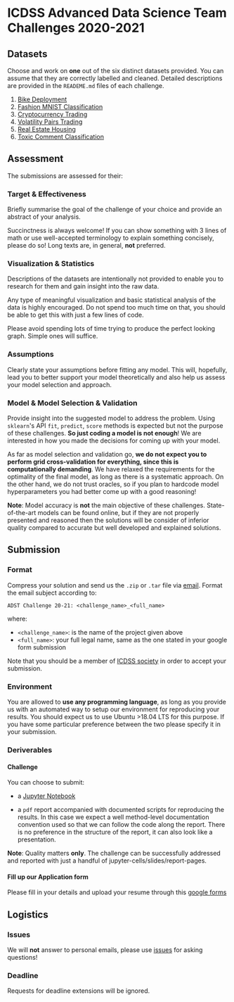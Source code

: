 # ICDSS Advanced Data Science Team Challenges 2020-2021

## Datasets

Choose and work on **one** out of the six distinct datasets provided.
You can assume that they are correctly labelled and cleaned.
Detailed descriptions are provided in the `READEME.md` files of each challenge.

1. [Bike Deployment](bike-deployment)
2. [Fashion MNIST Classification](computer-vision)
3. [Cryptocurrency Trading](cryptocurrency-trading)
4. [Volatility Pairs Trading](pair-trading)
5. [Real Estate Housing](real-estate)
6. [Toxic Comment Classification](toxic-comment-classification)

## Assessment

The submissions are assessed for their:

### **Target & Effectiveness**

Briefly summarise the goal of the challenge of your choice and provide an
abstract of your analysis.

Succinctness is always welcome!
If you can show something with 3 lines of math or use well-accepted terminology to
explain something concisely, please do so!
Long texts are, in general, **not** preferred.

### **Visualization & Statistics**

Descriptions of the datasets are intentionally not provided to enable you to
research for them and gain insight into the raw data.

Any type of meaningful visualization and basic statistical analysis of the data
is highly encouraged. Do not spend too much time on that,
you should be able to get this with just a few lines of code.

Please avoid spending lots of time trying to produce the perfect looking graph. Simple ones will suffice.

### **Assumptions**

Clearly state your assumptions before fitting any model.
This will, hopefully, lead you to better support your model theoretically and
also help us assess your model selection and approach.

### **Model & Model Selection & Validation**

Provide insight into the suggested model to address the problem.
Using `sklearn`'s API `fit`, `predict`, `score` methods is expected but
not the purpose of these challenges. **So just coding a model is not enough**!
We are interested in how you made the decisions for coming up with your model.

As far as model selection and validation go, **we do not expect you to perform grid cross-validation for everything, since this is computationally demanding**.
We have relaxed the requirements for the optimality of the final model, as long
as there is a systematic approach.
On the other hand, we do not trust oracles, so if you plan to hardcode model
hyperparameters you had better come up with a good reasoning!

**Note**: Model accuracy is **not** the main objective of these challenges.
State-of-the-art models can be found online,
but if they are not properly presented and reasoned then the solutions will be consider of
inferior quality compared to accurate but well developed and explained solutions.

## Submission

### Format

Compress your solution and send us the `.zip` or `.tar` file via [email](mailto:icdss@imperial.ac.uk).
Format the email subject according to:
```
ADST Challenge 20-21: <challenge_name>_<full_name>
```
where:
* `<challenge_name>`: is the name of the project given above
* `<full_name>`: your full legal name, same as the one stated in your google form submission

Note that you should be a member of [ICDSS society](https://www.imperialcollegeunion.org/activities/a-to-z/data-science)
in order to accept your submission.

### Environment

You are allowed to **use any programming language**, as long as you provide us with
an automated way to setup our environment for reproducing your results. You should
expect us to use Ubuntu >18.04 LTS for this purpose.
If you have some particular preference between the two please specify it in your
submission.

### Deriverables

#### Challenge

You can choose to submit:

* a [Jupyter Notebook](http://jupyter.org/)

* a `pdf` report accompanied with documented scripts for reproducing the results. In this case we expect a well method-level documentation convention used so that we can follow the code along the report. There is no preference in the structure of the report, it can also look like a presentation.

**Note**: Quality matters **only**. The challenge can be successfully addressed and reported with just a handful of jupyter-cells/slides/report-pages.

#### Fill up our Application form

Please fill in your details and upload your resume through this [google forms](https://forms.gle/AYYxzfg1jqbJ9DN3A)

## Logistics

### Issues

We will **not** answer to personal emails, please use [issues](https://github.com/Imperial-College-Data-Science-Society/Challenges/issues)
for asking questions!

### Deadline

Requests for deadline extensions will be ignored.
